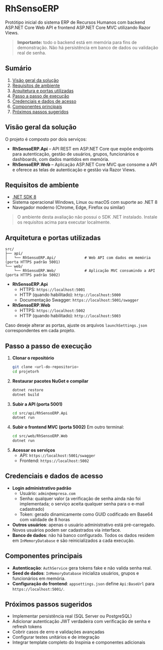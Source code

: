 # RhSensoERP

Protótipo inicial do sistema ERP de Recursos Humanos com backend ASP.NET Core Web API e frontend ASP.NET Core MVC utilizando Razor Views.

> **Importante:** todo o backend está em memória para fins de demonstração. Não há persistência em banco de dados ou validação real de senha.

## Sumário

1. [Visão geral da solução](#visão-geral-da-solução)
2. [Requisitos de ambiente](#requisitos-de-ambiente)
3. [Arquitetura e portas utilizadas](#arquitetura-e-portas-utilizadas)
4. [Passo a passo de execução](#passo-a-passo-de-execução)
5. [Credenciais e dados de acesso](#credenciais-e-dados-de-acesso)
6. [Componentes principais](#componentes-principais)
7. [Próximos passos sugeridos](#próximos-passos-sugeridos)

## Visão geral da solução

O projeto é composto por dois serviços:

- **RhSensoERP.Api** – API REST em ASP.NET Core que expõe endpoints para autenticação, gestão de usuários, grupos, funcionários e dashboards, com dados mantidos em memória.
- **RhSensoERP.Web** – Aplicação ASP.NET Core MVC que consome a API e oferece as telas de autenticação e gestão via Razor Views.

## Requisitos de ambiente

- [.NET SDK 8](https://dotnet.microsoft.com/pt-br/download)
- Sistema operacional Windows, Linux ou macOS com suporte ao .NET 8
- Navegador moderno (Chrome, Edge, Firefox ou similar)

> O ambiente desta avaliação não possui o SDK .NET instalado. Instale os requisitos acima para executar localmente.

## Arquitetura e portas utilizadas

```
src/
├── api/
│   └── RhSensoERP.Api/             # Web API com dados em memória (porta HTTPS padrão 5001)
└── web/
    └── RhSensoERP.Web/             # Aplicação MVC consumindo a API (porta HTTPS padrão 5002)
```

- **RhSensoERP.Api**
  - HTTPS: `https://localhost:5001`
  - HTTP (quando habilitado): `http://localhost:5000`
  - Documentação Swagger: `https://localhost:5001/swagger`
- **RhSensoERP.Web**
  - HTTPS: `https://localhost:5002`
  - HTTP (quando habilitado): `http://localhost:5003`

Caso deseje alterar as portas, ajuste os arquivos `launchSettings.json` correspondentes em cada projeto.

## Passo a passo de execução

1. **Clonar o repositório**
   ```bash
   git clone <url-do-repositorio>
   cd projetorh
   ```
2. **Restaurar pacotes NuGet e compilar**
   ```bash
   dotnet restore
   dotnet build
   ```
3. **Subir a API (porta 5001)**
   ```bash
   cd src/api/RhSensoERP.Api
   dotnet run
   ```
4. **Subir o frontend MVC (porta 5002)**
   Em outro terminal:
   ```bash
   cd src/web/RhSensoERP.Web
   dotnet run
   ```
5. **Acessar os serviços**
   - API: `https://localhost:5001/swagger`
   - Frontend: `https://localhost:5002`

## Credenciais e dados de acesso

- **Login administrativo padrão**
  - Usuário: `admin@empresa.com`
  - Senha: qualquer valor (a verificação de senha ainda não foi implementada; o serviço aceita qualquer senha para o e-mail cadastrado)
  - Token: gerado dinamicamente como GUID codificado em Base64 com validade de 8 horas
- **Outros usuários**: apenas o usuário administrativo está pré-carregado. Novos usuários podem ser cadastrados via interface.
- **Banco de dados**: não há banco configurado. Todos os dados residem em `InMemoryDatabase` e são reinicializados a cada execução.

## Componentes principais

- **Autenticação**: `AuthService` gera tokens fake e não valida senha real.
- **Seed de dados**: `InMemoryDatabase` inicializa usuários, grupos e funcionários em memória.
- **Configuração do frontend**: `appsettings.json` define `Api:BaseUrl` para `https://localhost:5001/`.

## Próximos passos sugeridos

- Implementar persistência real (SQL Server ou PostgreSQL)
- Adicionar autenticação JWT verdadeira com verificação de senha e refresh tokens
- Cobrir casos de erro e validações avançadas
- Configurar testes unitários e de integração
- Integrar template completo do Inspinia e componentes adicionais
